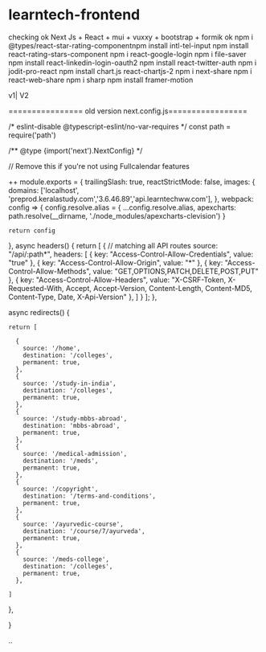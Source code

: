 # learntech-frontend

checking 
ok
Next Js + React + mui + vuxxy + bootstrap + formik
ok
npm i @types/react-star-rating-componentnpm install intl-tel-input
npm install react-rating-stars-component
npm i react-google-login
npm i file-saver
npm install react-linkedin-login-oauth2
npm install react-twitter-auth
npm i jodit-pro-react
npm install chart.js react-chartjs-2
npm i next-share
npm i react-web-share
npm i sharp
npm install framer-motion


v1|
V2


================ old version  next.config.js=================

/* eslint-disable @typescript-eslint/no-var-requires */
const path = require('path')

/** @type {import('next').NextConfig} */

// Remove this if you're not using Fullcalendar features

++
module.exports = {
  trailingSlash: true,
  reactStrictMode: false,
  images: {
    domains: ['localhost', 'preprod.keralastudy.com','3.6.46.89','api.learntechww.com'],
  },
  webpack: config => {
    config.resolve.alias = {
      ...config.resolve.alias,
      apexcharts: path.resolve(__dirname, './node_modules/apexcharts-clevision')
    }

    return config
  },
  async headers() {
    return [
      {
        // matching all API routes
        source: "/api/:path*",
        headers: [
          { key: "Access-Control-Allow-Credentials", value: "true" },
          { key: "Access-Control-Allow-Origin", value: "*" },
          { key: "Access-Control-Allow-Methods", value: "GET,OPTIONS,PATCH,DELETE,POST,PUT" },
          { key: "Access-Control-Allow-Headers", value: "X-CSRF-Token, X-Requested-With, Accept, Accept-Version, Content-Length, Content-MD5, Content-Type, Date, X-Api-Version" },
        ]
      }
    ];
  },

  async redirects() {

    return [

      {
        source: '/home',
        destination: '/colleges',
        permanent: true,
      },
      {
        source: '/study-in-india',
        destination: '/colleges',
        permanent: true,
      },
      {
        source: '/study-mbbs-abroad',
        destination: 'mbbs-abroad',
        permanent: true,
      },
      {
        source: '/medical-admission',
        destination: '/meds',
        permanent: true,
      },
      {
        source: '/copyright',
        destination: '/terms-and-conditions',
        permanent: true,
      },
      {
        source: '/ayurvedic-course',
        destination: '/course/7/ayurveda',
        permanent: true,
      },
      {
        source: '/meds-college',
        destination: '/colleges',
        permanent: true,
      },

    ]
  },
 
}



















..


